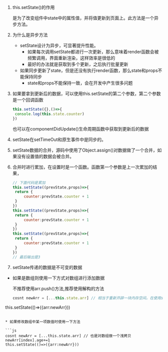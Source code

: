 1. this.setState()的作用

   是为了改变组件中state中的属性值，并将值更新到页面上。此方法是一个异步方法。

2. 为什么是异步方法

   * setState设计为异步，可显著提升性能。
     * 如果每次调用setState都进行一次更新，那么意味着render函数会被频繁调用，界面重新渲染，这样效率是很低的
     * 最好的办法就是获取到多个更新，之后执行批量更新
   * 如果同步更新了state，但是还没有执行render函数，那么state和props不能保持同步
     * state和props不能保持一致，会在开发中产生很多问题

3. 如果要拿到更新后的数据，可以使用this.setState的第二个参数，第二个参数是一个回调函数

   ```js
   this.setState({},()=>{
   	console.log(this.state.counter)
   })
   ```

   也可以在componentDidUpdate()生命周期函数中获取到更新后的数据

4. setState在setTimeOut和原生事件中是同步的。

5. setState数据的合并，源码中使用了Object.assign()对数据做了一个合并，如果没有设置值的数据会被合并。

6. 合并时进行累加，在设置时是一个函数。函数第一个参数是上一次累加的结果，

   ```js
   // 下面代码是累加
   this.setState((prevState,props)=>{
   	return {
   		counter:prevState.counter + 1
   	}
   })
   this.setState((prevState,props)=>{
   	return {
   		counter:prevState.counter + 1
   	}
   })
   this.setState((prevState,props)=>{
   	return {
   		counter:prevState.counter + 1
   	}
   })
   // 最后输出是3
   ```

7. setState传递的数据是不可变的数据

* 如果是数组则使用一下方式对数组进行添加数据

  不推荐使用arr.push()方法,推荐使用解构的方法
  
  ```js
  cosnt newArr = [...this.state.arr] // 相当于重新开辟一块内存空间。在使用shouldComponentUpdate中比较数组的时候能够正确判断数组是否为同一个数组。
this.setState(()=>({arr:newArr}))
  ```
  
* 如果修改数组中某一项数值时使用一下方法

  ```js
  cosnt newArr = [...this.state.arr] // 也是对数组做一个浅拷贝
  newArr[index].age+=1
  this.setState(()=>({arr:newArr}))
  ```

  